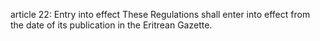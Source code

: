 article 22: Entry into effect
These Regulations shall enter into effect from the date of its publication in the Eritrean Gazette.
<ul>
</ul>